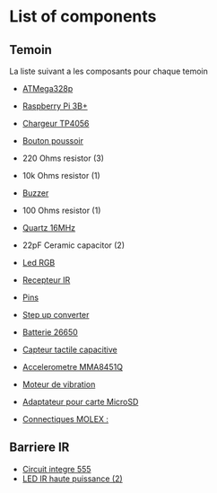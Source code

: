 # List of components
## Temoin 
La liste suivant a les composants pour chaque temoin
- [ATMega328p](https://www.lextronic.fr/microcontroleur-atmega328p-29869.html)
- [Raspberry Pi 3B+](https://www.lextronic.fr/carte-raspberry-pi-3-b-35081.html)
- [Chargeur TP4056](https://www.amazon.fr/ZHITING-Chargeur-Batterie-Protection-Fonctions/dp/B0859X38WL/ref=sr_1_3_sspa?__mk_fr_FR=%C3%85M%C3%85%C5%BD%C3%95%C3%91&dchild=1&keywords=tp4056&qid=1619514385&sr=8-3-spons&psc=1&spLa=ZW5jcnlwdGVkUXVhbGlmaWVyPUEzNE5YUDRQWEQxTUY4JmVuY3J5cHRlZElkPUEwMDI4MjgyMlowUEpZNzJLSU9VMCZlbmNyeXB0ZWRBZElkPUEwNjIyMDcxMkkwREFPSldJUzlPMiZ3aWRnZXROYW1lPXNwX2F0ZiZhY3Rpb249Y2xpY2tSZWRpcmVjdCZkb05vdExvZ0NsaWNrPXRydWU=)
- [Bouton poussoir](https://www.amazon.fr/BOJACK-Interrupteurs-bouton-poussoir-dassortiment-dinterrupteurs/dp/B07ZN11155/ref=sr_1_3_sspa?__mk_fr_FR=%C3%85M%C3%85%C5%BD%C3%95%C3%91&crid=243Q1D452AJHH&dchild=1&keywords=bouton+poussoir&qid=1619514419&sprefix=bouton+pous%2Caps%2C183&sr=8-3-spons&psc=1&spLa=ZW5jcnlwdGVkUXVhbGlmaWVyPUE4Vk8xUko3QjVEQUEmZW5jcnlwdGVkSWQ9QTA0NTcxNjhSUzNDNTNJWDFHSFUmZW5jcnlwdGVkQWRJZD1BMDU4MjY0NDI0TVUzVDZJSEkwTjAmd2lkZ2V0TmFtZT1zcF9hdGYmYWN0aW9uPWNsaWNrUmVkaXJlY3QmZG9Ob3RMb2dDbGljaz10cnVl)
- 220 Ohms resistor (3)
- 10k Ohms resistor (1)
- [Buzzer](https://fr.rs-online.com/web/p/buzzers-magnetiques/6221455/)
- 100 Ohms resistor (1)
- [Quartz 16MHz](https://www.lextronic.fr/quartz-16-mhz-4079.html)
- 22pF Ceramic capacitor (2)
- [Led RGB](https://fr.rs-online.com/web/p/led/8614307/)
- [Recepteur IR](https://fr.rs-online.com/web/p/recepteurs-ir/0570578/)
- [Pins](https://www.amazon.fr/Aussel-Breakaway-femelle-Connecteur-blindage/dp/B01M69EA9O/ref=sr_1_8?__mk_fr_FR=%C3%85M%C3%85%C5%BD%C3%95%C3%91&dchild=1&keywords=pins+arduino&qid=1619515494&sr=8-8)
- [Step up converter](https://www.amazon.fr/amplifier-dalimentation-d%C3%A9veloppement-d%C3%A9Tendeur-convertisseur/dp/B07JF3SW4H)
- [Batterie 26650](https://www.amazon.fr/THENAGD-5000mah-Batteries-Frontale-Rechargeable/dp/B091CL7T4B/ref=sr_1_6?__mk_fr_FR=%C3%85M%C3%85%C5%BD%C3%95%C3%91&crid=1CSL6BAJB76FF&dchild=1&keywords=batterie+26650&qid=1619515567&sprefix=batterie+26%2Caps%2C167&sr=8-6)
- [Capteur tactile capacitive](https://www.amazon.fr/Ils-2-5-5-5V-Capacitive-Self-Lock-Arduino/dp/B0769DKZN5/ref=sr_1_7?__mk_fr_FR=%C3%85M%C3%85%C5%BD%C3%95%C3%91&dchild=1&keywords=touch+sensor&qid=1619515536&sr=8-7)
- [Accelerometre MMA8451Q](https://fr.rs-online.com/web/p/capteurs-de-mouvement/9054665/?cm_mmc=FR-PLA-DS3A-_-google-_-CSS_FR_FR_Semi-conducteurs_Whoop-_-(FR:Whoop!)+Capteurs+de+mouvement-_-9054665&matchtype=&aud-827186183886:pla-327734554961&gclid=CjwKCAjw7J6EBhBDEiwA5UUM2oW1W8vop3575mAo5MsFiMbNIFEsHiZGQo-nn34GoZg6ti1SngtyDBoCaEUQAvD_BwE&gclsrc=aw.ds)
- [Moteur de vibration](https://www.amazon.fr/vibration-Excentrique-%C3%A9lectriques-excentrique-Instrument/dp/B07WP2PGBW/ref=pd_rhf_dp_p_img_3?_encoding=UTF8&psc=1&refRID=1AC6J5ZZRJQBSAJGPYXA)
- [Adaptateur pour carte MicroSD](https://www.amazon.fr/kwmobile-Module-Carte-Micro-microcontr%C3%B4leurs/dp/B06XHJTGGC/ref=asc_df_B06XHJTGGC/?tag=googshopfr-21&linkCode=df0&hvadid=228764001054&hvpos=&hvnetw=g&hvrand=10466498626718432929&hvpone=&hvptwo=&hvqmt=&hvdev=c&hvdvcmdl=&hvlocint=&hvlocphy=9055222&hvtargid=pla-422342020223&psc=1)

- [Connectiques MOLEX :](https://www.amazon.fr/Connecteur-Femelle-Connecteurs-Broches-Terminals/dp/B082ZLYRRN/ref=sr_1_25?__mk_fr_FR=%C3%85M%C3%85%C5%BD%C3%95%C3%91&dchild=1&keywords=molex&qid=1619515789&sr=8-25)
## Barriere IR
- [Circuit integre 555](https://www.amazon.fr/pi%C3%A8ces-pcs-555-Timer-Just-Honest/dp/B014UWTDLU/ref=sr_1_5?__mk_fr_FR=%C3%85M%C3%85%C5%BD%C3%95%C3%91&dchild=1&keywords=timer+555&qid=1619515897&sr=8-5)
- [LED IR haute puissance (2)](https://fr.rs-online.com/web/p/led-ir/8769423/)
